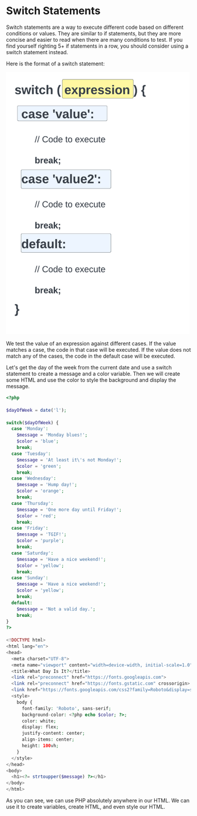 # Switch Statements

Switch statements are a way to execute different code based on different conditions or values. They are similar to if statements, but they are more concise and easier to read when there are many conditions to test. If you find yourself righting 5+ if statements in a row, you should consider using a switch statement instead.

Here is the format of a switch statement:

<img src="../assets/images/switch.png" width="500" />

We test the value of an expression against different cases. If the value matches a case, the code in that case will be executed. If the value does not match any of the cases, the code in the default case will be executed.

Let's get the day of the week from the current date and use a switch statement to create a message and a color variable. Then we will create some HTML and use the color to style the background and display the message.

```php
<?php

$dayOfWeek = date('l');

switch($dayOfWeek) {
  case 'Monday':
    $message = 'Monday blues!';
    $color = 'blue';
    break;
  case 'Tuesday':
    $message = 'At least it\'s not Monday!';
    $color = 'green';
    break;
  case 'Wednesday':
    $message = 'Hump day!';
    $color = 'orange';
    break;
  case 'Thursday':
    $message = 'One more day until Friday!';
    $color = 'red';
    break;
  case 'Friday':
    $message = 'TGIF!';
    $color = 'purple';
    break;
  case 'Saturday':
    $message = 'Have a nice weekend!';
    $color = 'yellow';
    break;
  case 'Sunday':
    $message = 'Have a nice weekend!';
    $color = 'yellow';
    break;
  default:
    $message = 'Not a valid day.';
    break;
}
?>

<!DOCTYPE html>
<html lang="en">
<head>
  <meta charset="UTF-8">
  <meta name="viewport" content="width=device-width, initial-scale=1.0">
  <title>What Day Is It?</title>
  <link rel="preconnect" href="https://fonts.googleapis.com">
  <link rel="preconnect" href="https://fonts.gstatic.com" crossorigin>
  <link href="https://fonts.googleapis.com/css2?family=Roboto&display=swap" rel="stylesheet">
  <style>
    body {
      font-family: 'Roboto', sans-serif;
      background-color: <?php echo $color; ?>;
      color: white;
      display: flex;
      justify-content: center;
      align-items: center;
      height: 100vh;
    }
  </style>
</head>
<body>
  <h1><?= strtoupper($message) ?></h1>
</body>
</html>
```

As you can see, we can use PHP absolutely anywhere in our HTML. We can use it to create variables, create HTML, and even style our HTML.
